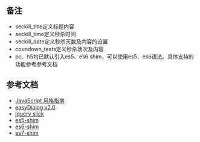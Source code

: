 
## 备注
* seckill_title定义标题内容
* seckill_time定义秒杀时间
* seckill_date定义秒杀天数及内容的设置
* coundown_texts定义秒杀场次及内容
* pc、h5均已默认引入es5、es6 shim，可以使用es5、es6语法。具体支持的功能参考参考文档

## 参考文档
* [JavaScript 风格指南](https://github.com/alivebao/clean-code-js)
* [easyDialog v2.0](http://stylechen.com/wp-content/uploads/demo/easydialog-v2.0/index.html)
* [jquery slick](http://kenwheeler.github.io/slick/)
* [es5-shim](https://github.com/es-shims/es5-shim)
* [es6-shim](https://github.com/paulmillr/es6-shim)
* [es7-shim](https://github.com/es-shims/es7-shim)
